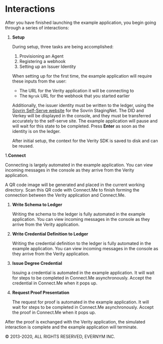 # Interactions
After you have finished launching the example application, you begin going through a series of interactions:

1. **Setup**
   
   During setup, three tasks are being accomplished:
   
   1. Provisioning an Agent
   1. Registering a webhook
   1. Setting up an Issuer Identity 
   
   When setting up for the first time, the example application will require these inputs from the user:
   * The URL for the Verity application it will be connecting to
   * The `Ngrok` URL for the webhook that you started earlier
   
   Additionally, the issuer identity must be written to the ledger, using the [Sovrin Self-Serve website](https://selfserve.sovrin.org/) for the Sovrin StagingNet. The DID and Verkey will be displayed in the console, and they must be transferred accurately to the self-serve site. The example application will pause and will wait <!--Is this correct? It will wait?-->for this state to be completed. Press **Enter** as soon as the identity is on the ledger.
   
   After initial setup, the context for the Verity SDK is saved to disk and can be reused. 

1.**Connect**
   
   Connecting is largely automated in the example application. You can view incoming messages in the console as they arrive from the Verity application.
    
   A QR code image will be generated and placed in the current working directory. Scan this QR code with Connect.Me to finish forming the connection between the Verity application and Connect.Me.<!--1. Ask a Committed Answer-->

1. **Write Schema to Ledger**

   Writing the schema to the ledger is fully automated in the example application. You can view incoming messages in the console as they arrive from the Verity application.

1. **Write Credential Definition to Ledger**

   Writing the credential definition to the ledger is fully automated in the example application. You can view incoming messages in the console as they arrive from the Verity application.

1. **Issue Degree Credential**
   
   Issuing a credential is automated in the example application. It will wait for steps to be completed in Connect.Me asynchronously. Accept the credential in Connect.Me when it pops up.

1. **Request Proof Presentation**

   The request for proof is automated in the example application. It will wait for steps to be completed in Connect.Me asynchronously. Accept the proof in Connect.Me when it pops up.
   
After the proof is exchanged with the Verity application, the simulated interaction is complete and the example application will terminate.

© 2013-2020, ALL RIGHTS RESERVED, EVERNYM INC.